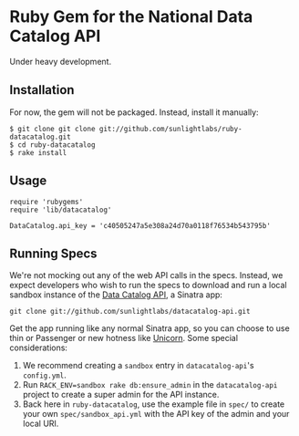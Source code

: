 # Ruby Gem for the National Data Catalog API

Under heavy development.


## Installation

For now, the gem will not be packaged. Instead, install it manually:

    $ git clone git clone git://github.com/sunlightlabs/ruby-datacatalog.git 
    $ cd ruby-datacatalog
    $ rake install

## Usage

    require 'rubygems'
    require 'lib/datacatalog'

    DataCatalog.api_key = 'c40505247a5e308a24d70a0118f76534b543795b'
    
## Running Specs

We're not mocking out any of the web API calls in the specs. Instead, we expect developers who wish to run the specs to download and run a local sandbox instance of the [Data Catalog API](http://github.com/sunlightlabs/datacatalog-api), a Sinatra app:

    git clone git://github.com/sunlightlabs/datacatalog-api.git

Get the app running like any normal Sinatra app, so you can choose to use thin or Passenger or new hotness like [Unicorn](http://unicorn.bogomips.org/). Some special considerations:

1. We recommend creating a `sandbox` entry in `datacatalog-api`'s `config.yml`.
2. Run `RACK_ENV=sandbox rake db:ensure_admin` in the `datacatalog-api` project to create a super admin for the API instance.
3. Back here in `ruby-datacatalog`, use the example file in `spec/` to create your own `spec/sandbox_api.yml` with the API key of the admin and your local URI.